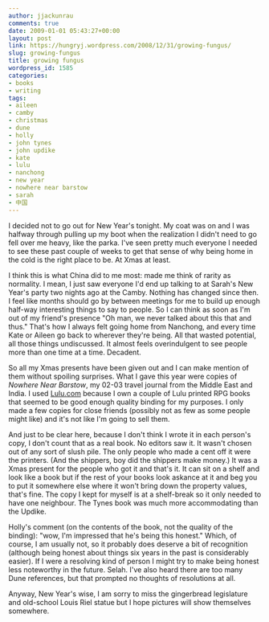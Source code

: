 ```yaml
---
author: jjackunrau
comments: true
date: 2009-01-01 05:43:27+00:00
layout: post
link: https://hungryj.wordpress.com/2008/12/31/growing-fungus/
slug: growing-fungus
title: growing fungus
wordpress_id: 1585
categories:
- books
- writing
tags:
- aileen
- camby
- christmas
- dune
- holly
- john tynes
- john updike
- kate
- lulu
- nanchong
- new year
- nowhere near barstow
- sarah
- 中国
---
```


I decided not to go out for New Year's tonight. My coat was on and I was halfway through pulling up my boot when the realization I didn't need to go fell over me heavy, like the parka. I've seen pretty much everyone I needed to see these past couple of weeks to get that sense of why being home in the cold is the right place to be. At Xmas at least.

I think this is what China did to me most: made me think of rarity as normality. I mean, I just saw everyone I'd end up talking to at Sarah's New Year's party two nights ago at the Camby. Nothing has changed since then. I feel like months should go by between meetings for me to build up enough half-way interesting things to say to people. So I can think as soon as I'm out of my friend's presence "Oh man, we never talked about this that and thus." That's how I always felt going home from Nanchong, and every time Kate or Aileen go back to wherever they're being. All that wasted potential, all those things undiscussed. It almost feels overindulgent to see people more than one time at a time. Decadent.

So all my Xmas presents have been given out and I can make mention of them without spoiling surprises. What I gave this year were copies of _Nowhere Near Barstow_, my 02-03 travel journal from the Middle East and India. I used [Lulu.com](http://lulu.com) because I own a couple of Lulu printed RPG books that seemed to be good enough quality binding for my purposes. I only made a few copies for close friends (possibly not as few as some people might like) and it's not like I'm going to sell them.

And just to be clear here, because I don't think I wrote it in each person's copy, I don't count that as a real book. No editors saw it. It wasn't chosen out of any sort of slush pile. The only people who made a cent off it were the printers. (And the shippers, boy did the shippers make money.) It was a Xmas present for the people who got it and that's it. It can sit on a shelf and look like a book but if the rest of your books look askance at it and beg you to put it somewhere else where it won't bring down the property values, that's fine. The copy I kept for myself is at a shelf-break so it only needed to have one neighbour. The Tynes book was much more accommodating than the Updike.

Holly's comment (on the contents of the book, not the quality of the binding): "wow, I'm impressed that he's being this honest." Which, of course, I am usually not, so it probably does deserve a bit of recognition (although being honest about things six years in the past is considerably easier). If I were a resolving kind of person I might try to make being honest less noteworthy in the future. Selah. I've also heard there are too many Dune references, but that prompted no thoughts of resolutions at all.

Anyway, New Year's wise, I am sorry to miss the gingerbread legislature and old-school Louis Riel statue but I hope pictures will show themselves somewhere.
